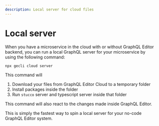 ```yaml
---
description: Local server for cloud files
---
```


# Local server

When you have a microservice in the cloud with or without GraphQL Editor backend, you can run a local GraphQL server for your microservice by using the following command:

```
npx gecli cloud server
```

This command will

1. Download your files from GraphQL Editor Cloud to a temporary folder
2. Install packages inside the folder
3. Run `stucco` server and typescript server inside that folder

This command will also react to the changes made inside GraphQL Editor.&#x20;

This is simply the fastest way to spin a local server for your no-code GraphQL Editor system.
